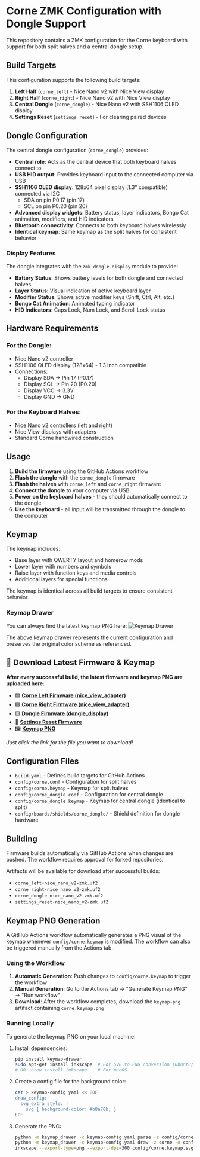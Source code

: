 # Corne ZMK Configuration with Dongle Support

This repository contains a ZMK configuration for the Corne keyboard with support for both split halves and a central dongle setup.

## Build Targets

This configuration supports the following build targets:

1. **Left Half** (`corne_left`) - Nice Nano v2 with Nice View display
2. **Right Half** (`corne_right`) - Nice Nano v2 with Nice View display  
3. **Central Dongle** (`corne_dongle`) - Nice Nano v2 with SSH1106 OLED display
4. **Settings Reset** (`settings_reset`) - For clearing paired devices

## Dongle Configuration

The central dongle configuration (`corne_dongle`) provides:

- **Central role**: Acts as the central device that both keyboard halves connect to
- **USB HID output**: Provides keyboard input to the connected computer via USB
- **SSH1106 OLED display**: 128x64 pixel display (1.3" compatible) connected via I2C
  - SDA on pin P0.17 (pin 17)
  - SCL on pin P0.20 (pin 20)
- **Advanced display widgets**: Battery status, layer indicators, Bongo Cat animation, modifiers, and HID indicators
- **Bluetooth connectivity**: Connects to both keyboard halves wirelessly
- **Identical keymap**: Same keymap as the split halves for consistent behavior

### Display Features
The dongle integrates with the `zmk-dongle-display` module to provide:
- **Battery Status**: Shows battery levels for both dongle and connected halves
- **Layer Status**: Visual indication of active keyboard layer
- **Modifier Status**: Shows active modifier keys (Shift, Ctrl, Alt, etc.)
- **Bongo Cat Animation**: Animated typing indicator
- **HID Indicators**: Caps Lock, Num Lock, and Scroll Lock status

## Hardware Requirements

### For the Dongle:
- Nice Nano v2 controller
- SSH1106 OLED display (128x64) - 1.3 inch compatible
- Connections:
  - Display SDA → Pin 17 (P0.17)  
  - Display SCL → Pin 20 (P0.20)
  - Display VCC → 3.3V
  - Display GND → GND

### For the Keyboard Halves:
- Nice Nano v2 controllers (left and right)
- Nice View displays with adapters
- Standard Corne handwired construction

## Usage

1. **Build the firmware** using the GitHub Actions workflow
2. **Flash the dongle** with the `corne_dongle` firmware
3. **Flash the halves** with `corne_left` and `corne_right` firmware
4. **Connect the dongle** to your computer via USB
5. **Power on the keyboard halves** - they should automatically connect to the dongle
6. **Use the keyboard** - all input will be transmitted through the dongle to the computer

## Keymap

The keymap includes:
- Base layer with QWERTY layout and homerow mods
- Lower layer with numbers and symbols
- Raise layer with function keys and media controls
- Additional layers for special functions

The keymap is identical across all build targets to ensure consistent behavior.

### Keymap Drawer

You can always find the latest keymap PNG here:
![Keymap Drawer](keymap/corne.keymap.png)

The above keymap drawer represents the current configuration and preserves the original color scheme as referenced.

## 🚀 **Download Latest Firmware & Keymap**

**After every successful build, the latest firmware and keymap PNG are uploaded here:**

- 🟦 **[Corne Left Firmware (nice_view_adapter)](https://github.com/Rattus-ukrizovany/corne-zmk-config/blob/908a864bd18959406f5fd12c3377a4d8d230f5f2/firmware/corne_left%20nice_view_adapter%20nice_view-nice_nano_v2-zmk.uf2)**
- 🟩 **[Corne Right Firmware (nice_view_adapter)](https://github.com/Rattus-ukrizovany/corne-zmk-config/blob/908a864bd18959406f5fd12c3377a4d8d230f5f2/firmware/corne_right%20nice_view_adapter%20nice_view-nice_nano_v2-zmk.uf2)**
- 🟨 **[Dongle Firmware (dongle_display)](https://github.com/Rattus-ukrizovany/corne-zmk-config/blob/908a864bd18959406f5fd12c3377a4d8d230f5f2/firmware/corne_dongle%20dongle_display-nice_nano_v2-zmk.uf2)**
- 🧹 **[Settings Reset Firmware](https://github.com/Rattus-ukrizovany/corne-zmk-config/blob/908a864bd18959406f5fd12c3377a4d8d230f5f2/firmware/settings_reset-nice_nano_v2-zmk.uf2)**
- 🖼️ **[Keymap PNG](keymap/corne.keymap.png)**

_Just click the link for the file you want to download!_

## Configuration Files

- `build.yaml` - Defines build targets for GitHub Actions
- `config/corne.conf` - Configuration for split halves
- `config/corne.keymap` - Keymap for split halves
- `config/corne_dongle.conf` - Configuration for central dongle
- `config/corne_dongle.keymap` - Keymap for central dongle (identical to split)
- `config/boards/shields/corne_dongle/` - Shield definition for dongle hardware

## Building

Firmware builds automatically via GitHub Actions when changes are pushed. The workflow requires approval for forked repositories.

Artifacts will be available for download after successful builds:
- `corne_left-nice_nano_v2-zmk.uf2`
- `corne_right-nice_nano_v2-zmk.uf2`  
- `corne_dongle-nice_nano_v2-zmk.uf2`
- `settings_reset-nice_nano_v2-zmk.uf2`

## Keymap PNG Generation

A GitHub Actions workflow automatically generates a PNG visual of the keymap whenever `config/corne.keymap` is modified. The workflow can also be triggered manually from the Actions tab.

### Using the Workflow

1. **Automatic Generation**: Push changes to `config/corne.keymap` to trigger the workflow
2. **Manual Generation**: Go to the Actions tab → "Generate Keymap PNG" → "Run workflow"
3. **Download**: After the workflow completes, download the `keymap-png` artifact containing `corne.keymap.png`

### Running Locally

To generate the keymap PNG on your local machine:

1. Install dependencies:
   ```bash
   pip install keymap-drawer
   sudo apt-get install inkscape  # For SVG to PNG conversion (Ubuntu/Debian)
   # OR: brew install inkscape    # For macOS
   ```

2. Create a config file for the background color:
   ```bash
   cat > keymap-config.yaml << EOF
   draw_config:
     svg_extra_style: |
       svg { background-color: #b8a78b; }
   EOF
   ```

3. Generate the PNG:
   ```bash
   python -m keymap_drawer -c keymap-config.yaml parse -z config/corne.keymap | \
   python -m keymap_drawer -c keymap-config.yaml draw -z corne -o config/corne.keymap.svg -
   inkscape --export-type=png --export-dpi=300 config/corne.keymap.svg -o config/corne.keymap.png
   ```
